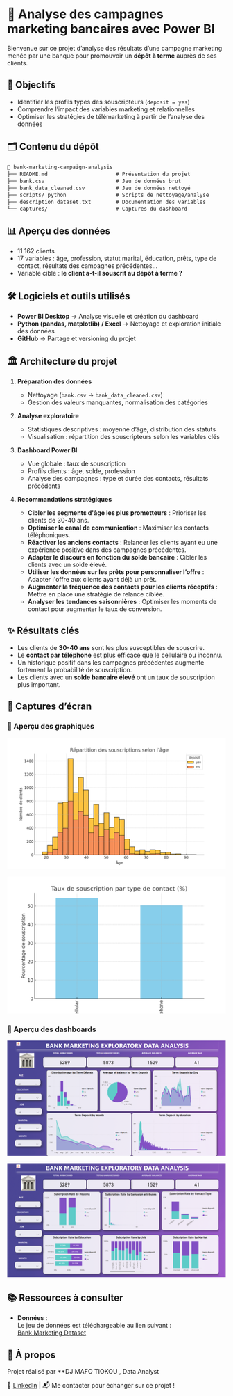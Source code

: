 
# 💼 Analyse des campagnes marketing bancaires avec Power BI

Bienvenue sur ce projet d’analyse des résultats d’une campagne marketing menée par une banque pour promouvoir un **dépôt à terme** auprès de ses clients.

## 🎯 Objectifs

- Identifier les profils types des souscripteurs (`deposit = yes`)
- Comprendre l’impact des variables marketing et relationnelles
- Optimiser les stratégies de télémarketing à partir de l’analyse des données

## 🗂️ Contenu du dépôt

```
📁 bank-marketing-campaign-analysis
├── README.md                      # Présentation du projet
├── bank.csv                       # Jeu de données brut
├── bank_data_cleaned.csv          # Jeu de données nettoyé
├── scripts/ python                # Scripts de nettoyage/analyse 
├── description dataset.txt        # Documentation des variables
└── captures/                      # Captures du dashboard
```

## 📊 Aperçu des données

- 11 162 clients
- 17 variables : âge, profession, statut marital, éducation, prêts, type de contact, résultats des campagnes précédentes...
- Variable cible : **le client a-t-il souscrit au dépôt à terme ?**

## 🛠️ Logiciels et outils utilisés

- **Power BI Desktop** → Analyse visuelle et création du dashboard
- **Python (pandas, matplotlib) / Excel** → Nettoyage et exploration initiale des données
- **GitHub** → Partage et versioning du projet

## 🏛️ Architecture du projet

1. **Préparation des données**
   - Nettoyage (`bank.csv` → `bank_data_cleaned.csv`)
   - Gestion des valeurs manquantes, normalisation des catégories

2. **Analyse exploratoire**
   - Statistiques descriptives : moyenne d’âge, distribution des statuts
   - Visualisation : répartition des souscripteurs selon les variables clés

3. **Dashboard Power BI**
   - Vue globale : taux de souscription
   - Profils clients : âge, solde, profession
   - Analyse des campagnes : type et durée des contacts, résultats précédents

4. **Recommandations stratégiques**
   - **Cibler les segments d'âge les plus prometteurs** : Prioriser les clients de 30-40 ans.
   - **Optimiser le canal de communication** : Maximiser les contacts téléphoniques.
   - **Réactiver les anciens contacts** : Relancer les clients ayant eu une expérience positive dans des campagnes précédentes.
   - **Adapter le discours en fonction du solde bancaire** : Cibler les clients avec un solde élevé.
   - **Utiliser les données sur les prêts pour personnaliser l’offre** : Adapter l'offre aux clients ayant déjà un prêt.
   - **Augmenter la fréquence des contacts pour les clients réceptifs** : Mettre en place une stratégie de relance ciblée.
   - **Analyser les tendances saisonnières** : Optimiser les moments de contact pour augmenter le taux de conversion.

## ✨ Résultats clés

- Les clients de **30-40 ans** sont les plus susceptibles de souscrire.
- Le **contact par téléphone** est plus efficace que le cellulaire ou inconnu.
- Un historique positif dans les campagnes précédentes augmente fortement la probabilité de souscription.
- Les clients avec un **solde bancaire élevé** ont un taux de souscription plus important.

## 📸 Captures d’écran

### 📸 Aperçu des graphiques

![Répartition des souscriptions selon l’âge](https://github.com/Dtsi2006/bank-marketing-campaign-analysis/raw/main/06-age_subscription.png)

![Taux de souscription par type de contact](https://github.com/Dtsi2006/bank-marketing-campaign-analysis/raw/main/07-contact_subscription.png)

### 📸 Aperçu des dashboards

![Dashboard Marketing 1](https://github.com/Dtsi2006/bank-marketing-campaign-analysis/raw/main/08-bank%20marketing%20dashboard%2001.png)

![Dashboard Marketing 2](https://github.com/Dtsi2006/bank-marketing-campaign-analysis/raw/main/09-bank%20marketing%20dashboard%2002.png)

## 📚 Ressources à consulter

- **Données** :  
  Le jeu de données est téléchargeable au lien suivant :  
  [Bank Marketing Dataset](https://www.kaggle.com/janiobachmann/bank-marketing-dataset)

## 🚀 À propos

Projet réalisé par **DJIMAFO TIOKOU , Data Analyst  

🔗 [LinkedIn](https://www.linkedin.com/in/stephane-djimafo/) | 📬 Me contacter pour échanger sur ce projet !
